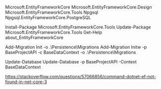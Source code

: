 ﻿Microsoft.EntityFrameworkCore
Microsoft.EntityFrameworkCore.Design
Microsoft.EntityFrameworkCore.Tools
Npgsql
Npgsql.EntityFrameworkCore.PostgreSQL

Install-Package Microsoft.EntityFrameworkCore.Tools
Update-Package Microsoft.EntityFrameworkCore.Tools
Get-Help about_EntityFrameworkCore



Add-Migration Init -o .\Persistence\Migrations
Add-Migration Initw -p BaseProjectAPI -c BaseDataContext -o .\Persistence\Migrations

Update-Database
Update-Database -p BaseProjectAPI -Context BaseDataContext 

https://stackoverflow.com/questions/57066856/command-dotnet-ef-not-found-in-net-core-3